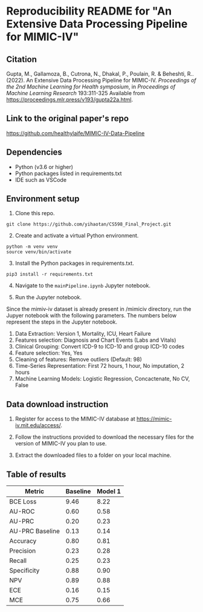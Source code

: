 # Reproducibility README for "An Extensive Data Processing Pipeline for MIMIC-IV"

## Citation
Gupta, M., Gallamoza, B., Cutrona, N., Dhakal, P., Poulain, R. &amp; Beheshti, R.. (2022). An Extensive Data Processing Pipeline for MIMIC-IV. <i>Proceedings of the 2nd Machine Learning for Health symposium</i>, in <i>Proceedings of Machine Learning Research</i> 193:311-325 Available from https://proceedings.mlr.press/v193/gupta22a.html.

## Link to the original paper's repo
https://github.com/healthylaife/MIMIC-IV-Data-Pipeline

## Dependencies
- Python (v3.6 or higher)
- Python packages listed in requirements.txt
- IDE such as VSCode

## Environment setup
1. Clone this repo.
```
git clone https://github.com/yihaotan/CS598_Final_Project.git
```
2. Create and activate a virtual Python environment.
```
python -m venv venv 
source venv/bin/activate
```
3. Install the Python packages in requirements.txt.
```
pip3 install -r requirements.txt
```
4. Navigate to the `mainPipeline.ipynb` Jupyter notebook.

5. Run the Jupyter notebook.

Since the mimiv-iv dataset is already present in /mimiciv directory, run the Jupyer notebook with the following parameters. The numbers below represent the steps in the Jupyter notebook.
1. Data Extraction: Version 1, Mortality, ICU, Heart Failure
2. Features selection: Diagnosis and Chart Events (Labs and Vitals)
3. Clinical Grouping: Convert ICD-9 to ICD-10 and group ICD-10 codes
5. Feature selection: Yes, Yes
6. Cleaning of features: Remove outliers (Default: 98)
7. Time-Series Representation: First 72 hours, 1 hour, No imputation, 2 hours
8. Machine Learning Models: Logistic Regression, Concactenate, No CV, False


## Data download instruction
1. Register for access to the MIMIC-IV database at https://mimic-iv.mit.edu/access/.

2. Follow the instructions provided to download the necessary files for the version of MIMIC-IV you plan to use.

3. Extract the downloaded files to a folder on your local machine.


## Table of results

| Metric             | Baseline        | Model 1        |
| ------------------ |---------------- | -------------- |
| BCE Loss           |    9.46         |   8.22         |
| AU-ROC             |    0.60         |   0.58         |
| AU-PRC             |    0.20         |   0.23         |
| AU-PRC Baseline    |    0.13         |   0.14         | 
| Accuracy           |    0.80         |   0.81         |
| Precision          |    0.23         |   0.28         |
| Recall             |    0.25         |   0.23         |
| Specificity        |    0.88         |   0.90         | 
| NPV                |    0.89         |   0.88         |
| ECE                |    0.16         |   0.15         |
| MCE                |    0.75         |   0.66         |
